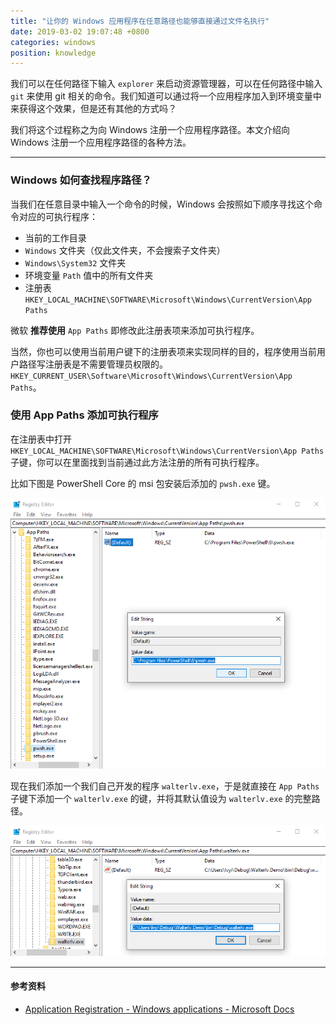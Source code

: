 ```yaml
---
title: "让你的 Windows 应用程序在任意路径也能够直接通过文件名执行"
date: 2019-03-02 19:07:48 +0800
categories: windows
position: knowledge
---
```


我们可以在任何路径下输入 `explorer` 来启动资源管理器，可以在任何路径中输入 `git` 来使用 git 相关的命令。我们知道可以通过将一个应用程序加入到环境变量中来获得这个效果，但是还有其他的方式吗？

我们将这个过程称之为向 Windows 注册一个应用程序路径。本文介绍向 Windows 注册一个应用程序路径的各种方法。

---

<div id="toc"></div>

### Windows 如何查找程序路径？

当我们在任意目录中输入一个命令的时候，Windows 会按照如下顺序寻找这个命令对应的可执行程序：

- 当前的工作目录
- `Windows` 文件夹（仅此文件夹，不会搜索子文件夹）
- `Windows\System32` 文件夹
- 环境变量 `Path` 值中的所有文件夹
- 注册表 `HKEY_LOCAL_MACHINE\SOFTWARE\Microsoft\Windows\CurrentVersion\App Paths`

微软 **推荐使用** `App Paths` 即修改此注册表项来添加可执行程序。

当然，你也可以使用当前用户键下的注册表项来实现同样的目的，程序使用当前用户路径写注册表是不需要管理员权限的。`HKEY_CURRENT_USER\Software\Microsoft\Windows\CurrentVersion\App Paths`。

### 使用 App Paths 添加可执行程序

在注册表中打开 `HKEY_LOCAL_MACHINE\SOFTWARE\Microsoft\Windows\CurrentVersion\App Paths` 子键，你可以在里面找到当前通过此方法注册的所有可执行程序。

比如下图是 PowerShell Core 的 msi 包安装后添加的 `pwsh.exe` 键。

![PowerShell Core](/static/posts/2019-03-02-17-31-37.png)

现在我们添加一个我们自己开发的程序 `walterlv.exe`，于是就直接在 `App Paths` 子键下添加一个 `walterlv.exe` 的键，并将其默认值设为 `walterlv.exe` 的完整路径。

![新增的 walterlv.exe](/static/posts/2019-03-02-19-02-35.png)

---

#### 参考资料

- [Application Registration - Windows applications - Microsoft Docs](https://docs.microsoft.com/en-us/windows/desktop/shell/app-registration)
